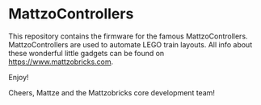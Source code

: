 # MattzoControllers

This repository contains the firmware for the famous MattzoControllers.
MattzoControllers are used to automate LEGO train layouts.
All info about these wonderful little gadgets can be found on https://www.mattzobricks.com.

Enjoy!

Cheers,
Mattze and the Mattzobricks core development team!

